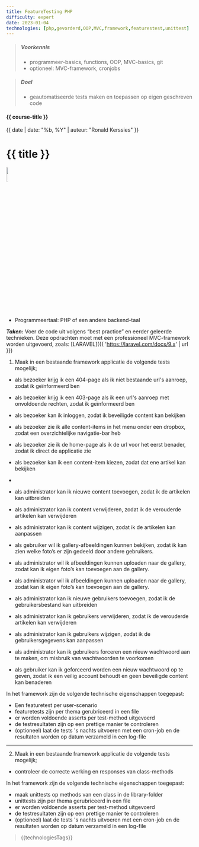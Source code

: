 ```yaml
---
title: FeatureTesting PHP
difficulty: expert
date: 2023-01-04
technologies: [php,gevorderd,OOP,MVC,framework,featurestest,unittest]
---
```


> ##### Voorkennis
> * programmeer-basics, functions, OOP, MVC-basics, git
> * optioneel: MVC-framework, cronjobs 

> ##### Doel
> * geautomatiseerde tests maken en toepassen op eigen geschreven code

#### {{ course-title }}
{{ date | date: "%b, %Y" | auteur: "Ronald Kerssies" }}

# {{ title }}

<img src="{{ '/_assets/api/Laravel-logo.png' | url }}" style="width:10%;">

* Programmeertaal: PHP of een andere backend-taal

***Taken:***
Voer de code uit volgens “best practice” en eerder geleerde technieken.
Deze opdrachten moet met een professioneel MVC-framework worden uitgevoerd,
zoals: [LARAVEL]({{ 'https://laravel.com/docs/9.x' | url }})


>>>>
1. Maak in een bestaande framework applicatie de volgende tests mogelijk;
* als bezoeker krijg ik een 404-page als ik niet bestaande url's aanroep, zodat ik geïnformeerd ben
* als bezoeker krijg ik een 403-page als ik een url's aanroep met onvoldoende rechten, zodat ik geïnformeerd ben

* als bezoeker kan ik inloggen, zodat ik beveiligde content kan bekijken
* als bezoeker zie ik alle content-items in het menu onder een dropbox, zodat een overzichtelijke navigatie-bar heb
* als bezoeker zie ik de home-page als ik de url voor het eerst benader, zodat ik direct de applicatie zie
* als bezoeker kan ik een content-item kiezen, zodat dat ene artikel kan bekijken
* 
* als administrator kan ik nieuwe content toevoegen, zodat ik de artikelen kan uitbreiden
* als administrator kan ik content verwijderen, zodat ik de verouderde artikelen kan verwijderen
* als administrator kan ik content wijzigen, zodat ik de artikelen kan aanpassen

* als gebruiker wil ik gallery-afbeeldingen kunnen bekijken, zodat ik kan zien welke foto’s er zijn gedeeld door andere gebruikers.
* als administrator wil ik afbeeldingen kunnen uploaden naar de gallery, zodat kan ik eigen foto’s kan toevoegen aan de gallery.
* als administrator wil ik afbeeldingen kunnen uploaden naar de gallery, zodat kan ik eigen foto’s kan toevoegen aan de gallery.

* als administrator kan ik nieuwe gebruikers toevoegen, zodat ik de gebruikersbestand kan uitbreiden
* als administrator kan ik gebruikers verwijderen, zodat ik de verouderde artikelen kan verwijderen
* als administrator kan ik gebruikers wijzigen, zodat ik de gebruikersgegevens kan aanpassen
* als administrator kan ik gebruikers forceren een nieuw wachtwoord aan te maken, om misbruik van wachtwoorden te voorkomen
* als gebruiker kan ik geforceerd worden een nieuw wachtwoord op te geven, zodat ik een veilig account behoudt en geen beveiligde content kan benaderen

In het framework zijn de volgende technische eigenschappen toegepast:
* Een featuretest per user-scenario
* featuretests zijn per thema gerubriceerd in een file
* er worden voldoende asserts per test-method uitgevoerd
* de testresultaten zijn op een prettige manier te controleren 
* (optioneel) laat de tests 's nachts uitvoeren met een cron-job en de resultaten worden op datum verzameld in een log-file

<hr>

2. Maak in een bestaande framework applicatie de volgende tests mogelijk;
* controleer de correcte werking en responses van class-methods

In het framework zijn de volgende technische eigenschappen toegepast:
* maak unittests op methods van een class in de library-folder  
* unittests zijn per thema gerubriceerd in een file
* er worden voldoende asserts per test-method uitgevoerd
* de testresultaten zijn op een prettige manier te controleren
* (optioneel) laat de tests 's nachts uitvoeren met een cron-job en de resultaten worden op datum verzameld in een log-file

> {{technologiesTags}}
